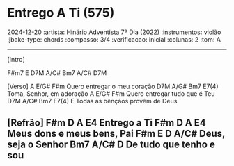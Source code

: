 # Entrego A Ti (575)
2024-12-20
:artista: Hinário Adventista 7º Dia (2022)
:instrumentos: violão
:jbake-type: chords
:compasso: 3/4
:verificacao: inicial
:colunas: 2
:tom: A


----
[Intro]

F#m7  E  D7M  A/C#  Bm7  A/C#  D7M

[Verso]
A          E/G#          F#m
Quero entregar o meu coração
D7M     A/G#      Bm7 E7(4)
Toma, Senhor, em adoração
A          E/G#     F#m
Quero entregar tudo que é Teu
D7M      A/C#           Bm7   E7(4)  E
Todas as bênçãos provêm de Deus

[Refrão]
F#m D     A  E4
Entrego a Ti
     F#m  D      A     E4
Meus dons e meus bens, Pai
F#m   E        D  A/C#
Deus, seja o Senhor
   Bm7      A/C#    D
De tudo que tenho e sou
----
